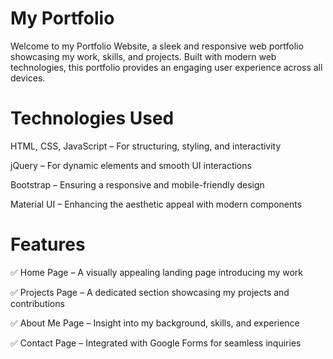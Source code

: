 # My Portfolio
Welcome to my Portfolio Website, a sleek and responsive web portfolio showcasing my work, skills, and projects. Built with modern web technologies, this portfolio provides an engaging user experience across all devices.

# Technologies Used
HTML, CSS, JavaScript – For structuring, styling, and interactivity

jQuery – For dynamic elements and smooth UI interactions

Bootstrap – Ensuring a responsive and mobile-friendly design

Material UI – Enhancing the aesthetic appeal with modern components


# Features

✅ Home Page – A visually appealing landing page introducing my work


✅ Projects Page – A dedicated section showcasing my projects and contributions


✅ About Me Page – Insight into my background, skills, and experience


✅ Contact Page – Integrated with Google Forms for seamless inquiries
